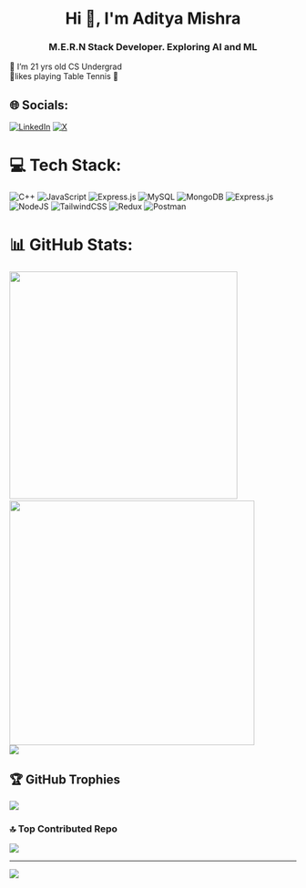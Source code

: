 <h1 align="center">Hi 👋, I'm Aditya Mishra</h1>
<h3 align="center">M.E.R.N Stack Developer. Exploring AI and ML</h3>


🔭 I’m 21 yrs old CS Undergrad <br>
🤗likes playing Table Tennis 🏓<br>


## 🌐 Socials:
[![LinkedIn](https://img.shields.io/badge/LinkedIn-%230077B5.svg?logo=linkedin&logoColor=white)](https://linkedin.com/in/aditya-mishra-b16902262) [![X](https://img.shields.io/badge/X-black.svg?logo=X&logoColor=white)](https://x.com/@Aditya@023Adi) 

# 💻 Tech Stack:
![C++](https://img.shields.io/badge/c++-%2300599C.svg?style=for-the-badge&logo=c%2B%2B&logoColor=white) ![JavaScript](https://img.shields.io/badge/javascript-%23323330.svg?style=for-the-badge&logo=javascript&logoColor=%23F7DF1E) ![Express.js](https://img.shields.io/badge/express.js-%23404d59.svg?style=for-the-badge&logo=express&logoColor=%2361DAFB) ![MySQL](https://img.shields.io/badge/mysql-4479A1.svg?style=for-the-badge&logo=mysql&logoColor=white) ![MongoDB](https://img.shields.io/badge/MongoDB-%234ea94b.svg?style=for-the-badge&logo=mongodb&logoColor=white) ![Express.js](https://img.shields.io/badge/express.js-%23404d59.svg?style=for-the-badge&logo=express&logoColor=%2361DAFB) ![NodeJS](https://img.shields.io/badge/node.js-6DA55F?style=for-the-badge&logo=node.js&logoColor=white) ![TailwindCSS](https://img.shields.io/badge/tailwindcss-%2338B2AC.svg?style=for-the-badge&logo=tailwind-css&logoColor=white) ![Redux](https://img.shields.io/badge/redux-%23593d88.svg?style=for-the-badge&logo=redux&logoColor=white) ![Postman](https://img.shields.io/badge/Postman-FF6C37?style=for-the-badge&logo=postman&logoColor=white)
# 📊 GitHub Stats:
<img src="https://github-readme-stats.vercel.app/api?username=Aditya-Mishra20&theme=neon&hide_border=false&include_all_commits=false&count_private=false" style="width:400px;">&nbsp;
<img src="https://github-readme-streak-stats.herokuapp.com/?user=Aditya-Mishra20&theme=neon&hide_border=false" style="width:430px;"><br/>
<img src="https://github-readme-stats.vercel.app/api/top-langs/?username=Aditya-Mishra20&theme=neon&hide_border=false&include_all_commits=false&count_private=false&layout=compact" style="display: flex;justify-content: center;">




## 🏆 GitHub Trophies
![](https://github-profile-trophy.vercel.app/?username=Aditya-Mishra20&theme=neon&no-frame=false&no-bg=true&margin-w=4)

### 🔝 Top Contributed Repo
![](https://github-contributor-stats.vercel.app/api?username=Aditya-Mishra20&limit=5&theme=neon&combine_all_yearly_contributions=true)

---
[![](https://visitcount.itsvg.in/api?id=Aditya-Mishra20&icon=10&color=13)](https://visitcount.itsvg.in)
